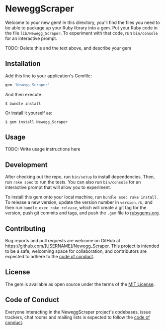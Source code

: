 # NeweggScraper

Welcome to your new gem! In this directory, you'll find the files you need to be able to package up your Ruby library into a gem. Put your Ruby code in the file `lib/Newegg_Scraper`. To experiment with that code, run `bin/console` for an interactive prompt.

TODO: Delete this and the text above, and describe your gem

## Installation

Add this line to your application's Gemfile:

```ruby
gem 'Newegg_Scraper'
```

And then execute:

    $ bundle install

Or install it yourself as:

    $ gem install Newegg_Scraper

## Usage

TODO: Write usage instructions here

## Development

After checking out the repo, run `bin/setup` to install dependencies. Then, run `rake spec` to run the tests. You can also run `bin/console` for an interactive prompt that will allow you to experiment.

To install this gem onto your local machine, run `bundle exec rake install`. To release a new version, update the version number in `version.rb`, and then run `bundle exec rake release`, which will create a git tag for the version, push git commits and tags, and push the `.gem` file to [rubygems.org](https://rubygems.org).

## Contributing

Bug reports and pull requests are welcome on GitHub at https://github.com/[USERNAME]/Newegg_Scraper. This project is intended to be a safe, welcoming space for collaboration, and contributors are expected to adhere to the [code of conduct](https://github.com/[USERNAME]/Newegg_Scraper/blob/master/CODE_OF_CONDUCT.md).


## License

The gem is available as open source under the terms of the [MIT License](https://opensource.org/licenses/MIT).

## Code of Conduct

Everyone interacting in the NeweggScraper project's codebases, issue trackers, chat rooms and mailing lists is expected to follow the [code of conduct](https://github.com/[USERNAME]/Newegg_Scraper/blob/master/CODE_OF_CONDUCT.md).
